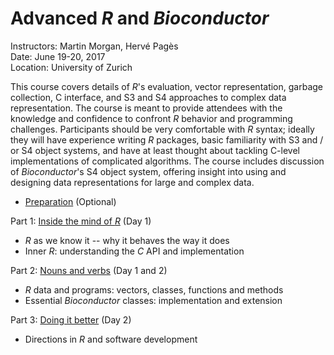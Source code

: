 # Advanced _R_ and _Bioconductor_

Instructors: Martin Morgan, Hervé Pagès<br />
Date: June 19-20, 2017<br />
Location: University of Zurich

This course covers details of _R_'s evaluation, vector representation,
garbage collection, C interface, and S3 and S4 approaches to complex
data representation. The course is meant to provide attendees with the
knowledge and confidence to confront _R_ behavior and programming
challenges. Participants should be very comfortable with _R_ syntax;
ideally they will have experience writing _R_ packages, basic
familiarity with S3 and / or S4 object systems, and have at least
thought about tackling C-level implementations of complicated
algorithms. The course includes discussion of _Bioconductor_'s S4
object system, offering insight into using and designing data
representations for large and complex data.

- [Preparation][] (Optional)

Part 1: [Inside the mind of _R_][] (Day 1)

- _R_ as we know it -- why it behaves the way it does
- Inner _R_: understanding the _C_ API and implementation

Part 2: [Nouns and verbs][] (Day 1 and 2)

- _R_ data and programs: vectors, classes, functions and methods
- Essential _Bioconductor_ classes: implementation and extension

Part 3: [Doing it better][] (Day 2)

- Directions in _R_ and software development

[Preparation]: vignettes/Preparation.Rmd
[Inside the mind of _R_]: vignettes/Inside-R.Rmd
[Nouns and verbs]: vignettes/Classes-and-methods.Rmd
[Doing it better]: vignettes/Better.Rmd
